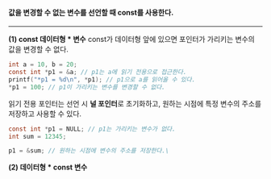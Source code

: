 ####  값을 변경할 수 없는 변수를 선언할 때 const를 사용한다. ####
___

**(1) const 데이터형 * 변수**
const가 데이터형 앞에 있으면 포인터가 가리키는 변수의 값을 변경할 수 없다.

```c
int a = 10, b = 20;
const int *p1 = &a; // p1는 a에 읽기 전용으로 접근한다.
printf("*p1 = %d\n", *p1); // p1으로 a를 읽어올 수 있다.
*p1 = 100; // p1이 가리키는 변수를 변경할 수 없다.
```

읽기 전용 포인터는 선언 시 **널 포인터**로 초기화하고, 원하는 시점에 특정 변수의 주소를 저장하고 사용할 수 있다. 
```c
const int *p1 = NULL; // p1는 가리키는 변수가 없다.
int sum = 12345;

p1 = &sum; // 원하는 시점에 변수의 주소를 저장한다.\
```

**(2) 데이터형 * const 변수**
